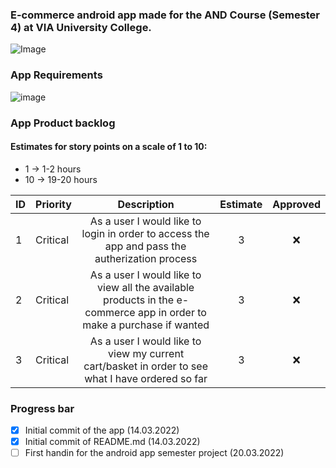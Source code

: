 ### E-commerce android app made for the AND Course (Semester 4) at VIA University College. 
![Image](https://upload.wikimedia.org/wikipedia/commons/5/5d/VIA_UC_logo.png)

### App Requirements
![image](https://user-images.githubusercontent.com/82092907/158166131-3505404a-68cc-41ae-8492-ffe9cf5207d6.png)

### App Product backlog
#### Estimates for story points on a scale of 1 to 10:
- 1 -> 1-2 hours
- 10 -> 19-20 hours

| ID | Priority | Description   | Estimate  | Approved | 
| -- | -------  |:-------------:| :--------:| :------: | 
| 1  | Critical | As a user I would like to login in order to access the app and pass the autherization process| 3     | ❌      | 
| 2  | Critical | As a user I would like to view all the available products in the e-commerce app in order to make a purchase if wanted|   3     | ❌      | 
| 3  | Critical | As a user I would like to view my current cart/basket in order to see what I have ordered so far|    3     | ❌      | 

### Progress bar
- [x] Initial commit of the app (14.03.2022)
- [x] Initial commit of README.md (14.03.2022) 
- [ ] First handin for the android app semester project (20.03.2022)
